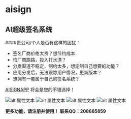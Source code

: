 # aisign


## AI超级签名系统

####贵公司/个人是否有这样的困扰：
- 签名厂商价格太贵？想节约成本
- 怕厂商跑路，投入打水漂？
- 分发渠道不稳定，制约太多，想定制自己想要的功能？
- 应用分发后，无法跟踪用户情况，更新版本？
- 想拥有一套属于自己的签名系统？

[AISIGNAPP](http://www.aisignapp.com) 将会是您的不错选择！

![alt 属性文本](https://aisignappx.oss-cn-shenzhen.aliyuncs.com/1.png "预览")
![alt 属性文本](https://aisignappx.oss-cn-shenzhen.aliyuncs.com/2.png "预览")
![alt 属性文本](https://aisignappx.oss-cn-shenzhen.aliyuncs.com/3.png "预览")
![alt 属性文本](https://aisignappx.oss-cn-shenzhen.aliyuncs.com/4.png "预览")

**更多功能，请注册并使用！**
**联系QQ：208685859**
